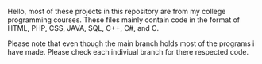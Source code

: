 Hello, most of these projects in this repository are from my college programming courses.
These files mainly contain code in the format of HTML, PHP, CSS, JAVA, SQL, C++, C#, and C.

Please note that even though the main branch holds most of the programs i have made. 
Please check each indiviual branch for there respected code.
